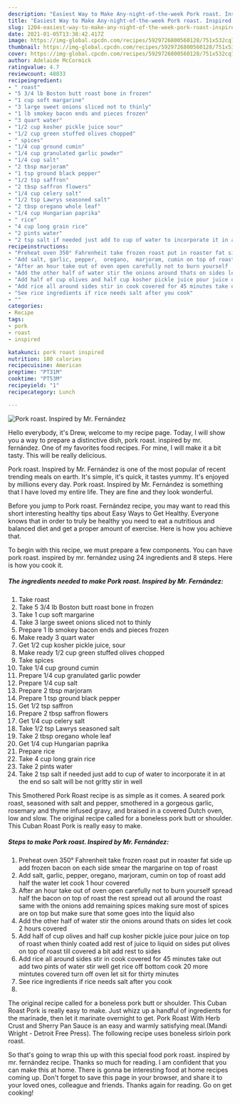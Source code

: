 ```yaml
---
description: "Easiest Way to Make Any-night-of-the-week Pork roast. Inspired by Mr. Fernández"
title: "Easiest Way to Make Any-night-of-the-week Pork roast. Inspired by Mr. Fernández"
slug: 1204-easiest-way-to-make-any-night-of-the-week-pork-roast-inspired-by-mr-fernandez
date: 2021-01-05T13:38:42.417Z
image: https://img-global.cpcdn.com/recipes/5929726800560128/751x532cq70/pork-roast-inspired-by-mr-fernandez-recipe-main-photo.jpg
thumbnail: https://img-global.cpcdn.com/recipes/5929726800560128/751x532cq70/pork-roast-inspired-by-mr-fernandez-recipe-main-photo.jpg
cover: https://img-global.cpcdn.com/recipes/5929726800560128/751x532cq70/pork-roast-inspired-by-mr-fernandez-recipe-main-photo.jpg
author: Adelaide McCormick
ratingvalue: 4.7
reviewcount: 48833
recipeingredient:
- " roast"
- "5 3/4 lb Boston butt roast bone in frozen"
- "1 cup soft margarine"
- "3 large sweet onions sliced not to thinly"
- "1 lb smokey bacon ends and pieces frozen"
- "3 quart water"
- "1/2 cup kosher pickle juice sour"
- "1/2 cup green stuffed olives chopped"
- " spices"
- "1/4 cup ground cumin"
- "1/4 cup granulated garlic powder"
- "1/4 cup salt"
- "2 tbsp marjoram"
- "1 tsp ground black pepper"
- "1/2 tsp saffron"
- "2 tbsp saffron flowers"
- "1/4 cup celery salt"
- "1/2 tsp Lawrys seasoned salt"
- "2 tbsp oregano whole leaf"
- "1/4 cup Hungarian paprika"
- " rice"
- "4 cup long grain rice"
- "2 pints water"
- "2 tsp salt if needed just add to cup of water to incorporate it in at the end so salt will be not gritty stir in well"
recipeinstructions:
- "Preheat oven 350° Fahrenheit take frozen roast put in roaster fat side up add frozen bacon on each side smear the margarine on top of roast"
- "Add salt, garlic, pepper,  oregano,  marjoram, cumin on top of roast add half the water let cook 1 hour covered"
- "After an hour take out of oven open carefully not to burn yourself  spread half the bacon on top of roast the rest spread out all around the roast same with the onions add remaining spices making sure most of spices are on top but make sure that some goes into the liquid also"
- "Add the other half of water stir the onions around thats on sides let cook 2 hours covered"
- "Add half of cup olives and half cup kosher pickle juice pour juice on top of roast when thinly coated add rest of juice to liquid on sides put olives on top of roast till covered a bit add rest to sides"
- "Add rice all around sides stir in cook covered for 45 minutes take out add two pints of water stir well get rice off bottom cook 20 more mintutes covered turn off oven let sit for thirty minutes"
- "See rice ingredients if rice needs salt after you cook"
- ""
categories:
- Recipe
tags:
- pork
- roast
- inspired

katakunci: pork roast inspired 
nutrition: 180 calories
recipecuisine: American
preptime: "PT31M"
cooktime: "PT53M"
recipeyield: "1"
recipecategory: Lunch

---
```



![Pork roast. Inspired by Mr. Fernández](https://img-global.cpcdn.com/recipes/5929726800560128/751x532cq70/pork-roast-inspired-by-mr-fernandez-recipe-main-photo.jpg)

Hello everybody, it's Drew, welcome to my recipe page. Today, I will show you a way to prepare a distinctive dish, pork roast. inspired by mr. fernández. One of my favorites food recipes. For mine, I will make it a bit tasty. This will be really delicious.

Pork roast. Inspired by Mr. Fernández is one of the most popular of recent trending meals on earth. It's simple, it's quick, it tastes yummy. It's enjoyed by millions every day. Pork roast. Inspired by Mr. Fernández is something that I have loved my entire life. They are fine and they look wonderful.

Before you jump to Pork roast. Fernández recipe, you may want to read this short interesting healthy tips about Easy Ways to Get Healthy. Everyone knows that in order to truly be healthy you need to eat a nutritious and balanced diet and get a proper amount of exercise. Here is how you achieve that.


To begin with this recipe, we must prepare a few components. You can have pork roast. inspired by mr. fernández using 24 ingredients and 8 steps. Here is how you cook it.

<!--inarticleads1-->

##### The ingredients needed to make Pork roast. Inspired by Mr. Fernández:

1. Take  roast
1. Take 5 3/4 lb Boston butt roast bone in frozen
1. Take 1 cup soft margarine
1. Take 3 large sweet onions sliced not to thinly
1. Prepare 1 lb smokey bacon ends and pieces frozen
1. Make ready 3 quart water
1. Get 1/2 cup kosher pickle juice, sour
1. Make ready 1/2 cup green stuffed olives chopped
1. Take  spices
1. Take 1/4 cup ground cumin
1. Prepare 1/4 cup granulated garlic powder
1. Prepare 1/4 cup salt
1. Prepare 2 tbsp marjoram
1. Prepare 1 tsp ground black pepper
1. Get 1/2 tsp saffron
1. Prepare 2 tbsp saffron flowers
1. Get 1/4 cup celery salt
1. Take 1/2 tsp Lawrys seasoned salt
1. Take 2 tbsp oregano whole leaf
1. Get 1/4 cup Hungarian paprika
1. Prepare  rice
1. Take 4 cup long grain rice
1. Take 2 pints water
1. Take 2 tsp salt if needed just add to cup of water to incorporate it in at the end so salt will be not gritty stir in well


This Smothered Pork Roast recipe is as simple as it comes. A seared pork roast, seasoned with salt and pepper, smothered in a gorgeous garlic, rosemary and thyme infused gravy, and braised in a covered Dutch oven, low and slow. The original recipe called for a boneless pork butt or shoulder. This Cuban Roast Pork is really easy to make. 

<!--inarticleads2-->

##### Steps to make Pork roast. Inspired by Mr. Fernández:

1. Preheat oven 350° Fahrenheit take frozen roast put in roaster fat side up add frozen bacon on each side smear the margarine on top of roast
1. Add salt, garlic, pepper,  oregano,  marjoram, cumin on top of roast add half the water let cook 1 hour covered
1. After an hour take out of oven open carefully not to burn yourself  spread half the bacon on top of roast the rest spread out all around the roast same with the onions add remaining spices making sure most of spices are on top but make sure that some goes into the liquid also
1. Add the other half of water stir the onions around thats on sides let cook 2 hours covered
1. Add half of cup olives and half cup kosher pickle juice pour juice on top of roast when thinly coated add rest of juice to liquid on sides put olives on top of roast till covered a bit add rest to sides
1. Add rice all around sides stir in cook covered for 45 minutes take out add two pints of water stir well get rice off bottom cook 20 more mintutes covered turn off oven let sit for thirty minutes
1. See rice ingredients if rice needs salt after you cook
1. 


The original recipe called for a boneless pork butt or shoulder. This Cuban Roast Pork is really easy to make. Just whizz up a handful of ingredients for the marinade, then let it marinate overnight to get. Pork Roast With Herb Crust and Sherry Pan Sauce is an easy and warmly satisfying meal.(Mandi Wright - Detroit Free Press). The following recipe uses boneless sirloin pork roast. 

So that's going to wrap this up with this special food pork roast. inspired by mr. fernández recipe. Thanks so much for reading. I am confident that you can make this at home. There is gonna be interesting food at home recipes coming up. Don't forget to save this page in your browser, and share it to your loved ones, colleague and friends. Thanks again for reading. Go on get cooking!
